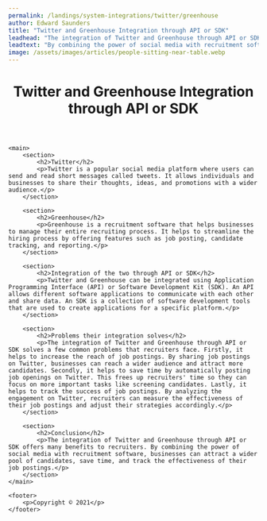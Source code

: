 ```yaml
---
permalink: /landings/system-integrations/twitter/greenhouse
author: Edward Saunders
title: "Twitter and Greenhouse Integration through API or SDK"
leadhead: "The integration of Twitter and Greenhouse through API or SDK offers many benefits to recruiters"
leadtext: "By combining the power of social media with recruitment software, businesses can attract a wider pool of candidates, save time, and track the effectiveness of their job postings."
image: /assets/images/articles/people-sitting-near-table.webp
---
```

<div class="arttext">	<header>
		<h1>Twitter and Greenhouse Integration through API or SDK</h1>
	</header>

	<main>
		<section>
			<h2>Twitter</h2>
			<p>Twitter is a popular social media platform where users can send and read short messages called tweets. It allows individuals and businesses to share their thoughts, ideas, and promotions with a wider audience.</p>
		</section>

		<section>
			<h2>Greenhouse</h2>
			<p>Greenhouse is a recruitment software that helps businesses to manage their entire recruiting process. It helps to streamline the hiring process by offering features such as job posting, candidate tracking, and reporting.</p>
		</section>

		<section>
			<h2>Integration of the two through API or SDK</h2>
			<p>Twitter and Greenhouse can be integrated using Application Programming Interface (API) or Software Development Kit (SDK). An API allows different software applications to communicate with each other and share data. An SDK is a collection of software development tools that are used to create applications for a specific platform.</p>
		</section>

		<section>
			<h2>Problems their integration solves</h2>
			<p>The integration of Twitter and Greenhouse through API or SDK solves a few common problems that recruiters face. Firstly, it helps to increase the reach of job postings. By sharing job postings on Twitter, businesses can reach a wider audience and attract more candidates. Secondly, it helps to save time by automatically posting job openings on Twitter. This frees up recruiters' time so they can focus on more important tasks like screening candidates. Lastly, it helps to track the success of job postings. By analyzing the engagement on Twitter, recruiters can measure the effectiveness of their job postings and adjust their strategies accordingly.</p>
		</section>

		<section>
			<h2>Conclusion</h2>
			<p>The integration of Twitter and Greenhouse through API or SDK offers many benefits to recruiters. By combining the power of social media with recruitment software, businesses can attract a wider pool of candidates, save time, and track the effectiveness of their job postings.</p>
		</section>
	</main>

	<footer>
		<p>Copyright © 2021</p>
	</footer>
</div>